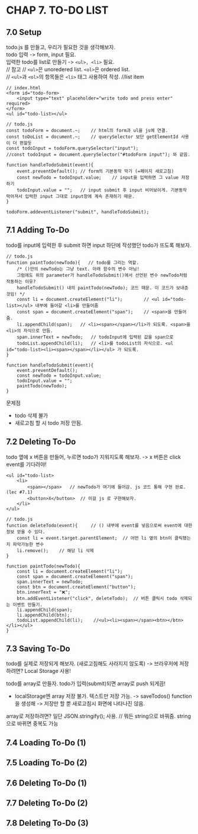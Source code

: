 # CHAP 7. TO-DO LIST
## 7.0 Setup
todo.js 를 만들고, 우리가 필요한 것을 생각해보자.<br>
todo 입력 -> form, input 필요.<br>
입력한 todo를 list로 만들기 -> `<ul>, <li>` 필요.<br>
// 참고
// `<ul>`은 unoredered list. `<ol>`은 ordered list.<br>
// `<ul>`과 `<ol>`의 항목들은 `<li>` 태그 사용하여 작성. //list item

```
// index.html
<form id="todo-form>
    <input type="text" placeholder="write todo and press enter" required>
</form>
<ul id="todo-list></ul>
```
```
// todo.js
const todoForm = document.~;    // html의 form과 ul을 js에 연결. 
const toDoList = document.~;    // querySelector 보단 getElementId 사용이 더 편할듯
const todoInput = todoForm.querySelector("input");
//const todoInput = document.querySelector("#todoForm input"); 와 같음.

function handleTodoSubmit(event){
    event.preventDefault(); // form의 기본동작 막기 (=페이지 새로고침)
    const newTodo = todoInput.value;    // input을 입력하면 그 value 저장하기
    todoInput.value = "";   // input submit 후 input 비어보이게. 기본동작 막아져서 입력한 input 그대로 input창에 계속 존재하기 때문.
}

todoForm.addeventListener("submit", handleTodoSubmit);
```

## 7.1 Adding To-Do
todo를 input에 입력한 후 submit 하면 input 하단에 작성했던 todo가 뜨도록 해보자.
```
// todo.js
function paintTodo(newTodo){   // todo를 그리는 역할.
    /* ()안의 newTodo는 그냥 text. 아래 함수의 변수 아님!
    그럼에도 위의 parameter가 handleTodoSubmit()에서 선언된 변수 newTodo처럼 작동하는 이유?
    handleTodoSubmit() 내의 paintTodo(newTodo); 코드 때문. 이 코드가 보내준 것임! */
    const li = document.createElement("li");        // <ul id="todo-list></ul> 내부에 들어갈 <li>를 만들어줌
    const span = document.createElement("span");    // <span>을 만들어줌.
    li.appendChild(span);   // <li><span></span></li>가 되도록. <span>을 <li>의 자식으로 만듬.
    span.innerText = newTodo;   // todoInput에 입력된 값을 span으로
    todoList.appendChild(li);   // <li>를 todoList의 자식으로. <ul id="todo-list><li><span></span></li></ul> 가 되도록.
}

function handleTodoSubmit(event){
    event.preventDefault();
    const newTodo = todoInput.value;
    todoInput.value = "";
    paintTodo(newTodo);
}

```
문제점
- todo 삭제 불가
- 새로고침 할 시 todo 저장 안됨.

## 7.2 Deleting To-Do
todo 옆에 x 버튼을 만들어, 누르면 todo가 지워지도록 해보자.
-> x 버튼은 click event를 기다려야!
```
<ul id="todo-list>
    <li>
        <span></span>   // newTodo가 여기에 들어감. js 코드 통해 구현 완료. (lec #7.1)
        <button>X</button>  // 이걸 js 로 구현해보자.
    </li>
</ul>
```
```
// todo.js
function deleteTodo(event){     // () 내부에 event를 넣음으로써 event에 대한 정보 얻을 수 있다.
    const li = event.target.parentElement;  // 어떤 li 옆의 btn이 클릭됐는지 파악가능한 변수
    li.remove();    // 해당 li 삭제
}

function paintTodo(newTodo){
    const li = document.createElement("li");
    const span = document.createElement("span");
    span.innerText = newTodo;
    const btn = document.createElement("button");
    btn.innerText = "❌";
    btn.addEventListener("click", deleteTodo);  // 버튼 클릭시 todo 삭제되는 이벤트 만들기.
    li.appendChild(span);
    li.appendChild(btn);
    todoList.appendChild(li);    //<ul><li><span></span><btn></btn></li></ul>
}
```
 
## 7.3 Saving To-Do
todo를 실제로 저장되게 해보자. (새로고침해도 사라지지 않도록)
-> 브라우저에 저장하려면? Local Storage 사용!

todo를 array로 만들자. todo가 입력(submit)되면 array로 push 되게끔!
* localStorage엔 array 저장 불가. 텍스트만 저장 가능.
-> saveTodos() function을 생성해
-> 저장만 할 뿐 새로고침시 화면에 나타나진 않음.

array로 저장하려면? 일단 JSON.stringify(); 사용.
// 뭐든 string으로 바꿔줌. string으로 바뀌면 중복도 가능

## 7.4 Loading To-Do (1)
## 7.5 Loading To-Do (2)
## 7.6 Deleting To-Do (1)
## 7.7 Deleting To-Do (2)
## 7.8 Deleting To-Do (3)